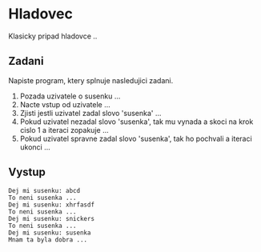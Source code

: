 # Hladovec 

Klasicky pripad hladovce ..

## Zadani

Napiste program, ktery splnuje nasledujici zadani.

1. Pozada uzivatele o susenku ...
2. Nacte vstup od uzivatele ...
3. Zjisti jestli uzivatel zadal slovo 'susenka' ...
4. Pokud uzivatel nezadal slovo 'susenka', tak mu vynada a skoci na krok cislo 1 a iteraci zopakuje ...
5. Pokud uzivatel spravne zadal slovo 'susenka', tak ho pochvali a iteraci ukonci ...

## Vystup

```
Dej mi susenku: abcd
To neni susenka ...
Dej mi susenku: xhrfasdf
To neni susenka ...
Dej mi susenku: snickers
To neni susenka ...
Dej mi susenku: susenka
Mnam ta byla dobra ...
```
